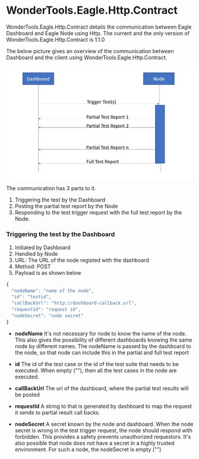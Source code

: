 # WonderTools.Eagle.Http.Contract

WonderTools.Eagle.Http.Contract details the communication between Eagle Dashboard and Eagle Node using Http. The current and the only version of WonderTools.Eagle.Http.Contract is 1.1.0

The below picture gives an overview of the communication between Dashboard and the client using WonderTools.Eagle.Http.Contract.

![WonderTools Eagle Http Contract](https://raw.githubusercontent.com/WonderTools/Eagle.Documentation/master/http-contract.JPG)

The communication has 3 parts to it.
1. Triggering the test by the Dashboard
2. Posting the partial test report by the Node
3. Responding to the test trigger request with the full test report by the Node.


### Triggering the test by the Dashboard
1. Initiated by Dashboard
2. Handled by Node
3. URL: The URL of the node registed with the dashboard
4. Method: POST
5. Payload is as shown below
```javascript
{
  "nodeName": "name of the node",
  "id": "testid",
  "callBackUrl": "http://dashboard-callback.url",
  "requestId": "request id",
  "nodeSecret": "node secret"
}
```
* __nodeName__
It's not necessary for node to know the name of the node. This also gives the possibility of different dashboards knowing the same node by different names. The nodeName is passed by the dashboard to the node, so that node can include this in the partial and full test report

* __id__
The id of the test case or the id of the test suite that needs to be executed. When empty (""), then all the test cases in the node are executed.

* __callBackUrl__
The url of the dashboard, where the partial test results will be posted

* __requestId__
A string to that is generated by dashboard to map the request it sends to partial result call backs.

* __nodeSecret__
A secret known by the node and dashboard. When the node secret is wrong in the test trigger request, the node should respond with forbidden. This provides a safety prevents unauthorized requestors. It's also possible that node does not have a secret in a highly trusted environment. For such a node, the nodeSecret is empty ("")


